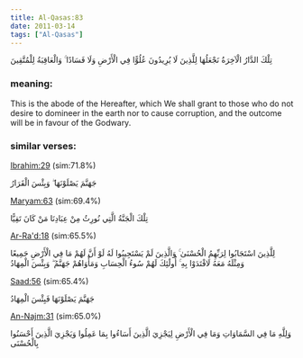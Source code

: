 ```yaml
---
title: Al-Qasas:83
date: 2011-03-14
tags: ["Al-Qasas"]
---
```

تِلْكَ الدَّارُ الْآخِرَةُ نَجْعَلُهَا لِلَّذِينَ لَا يُرِيدُونَ عُلُوًّا فِي الْأَرْضِ وَلَا فَسَادًا ۚ وَالْعَاقِبَةُ لِلْمُتَّقِينَ
### meaning: 
This is the abode of the Hereafter, which We shall grant to those who do not desire to domineer in the earth nor to cause corruption, and the outcome will be in favour of the Godwary.
### similar verses: 

[Ibrahim:29](/14/29) (sim:71.8%)

جَهَنَّمَ يَصْلَوْنَهَا ۖ وَبِئْسَ الْقَرَارُ

[Maryam:63](/19/63) (sim:69.4%)

تِلْكَ الْجَنَّةُ الَّتِي نُورِثُ مِنْ عِبَادِنَا مَنْ كَانَ تَقِيًّا

[Ar-Ra'd:18](/13/18) (sim:65.5%)

لِلَّذِينَ اسْتَجَابُوا لِرَبِّهِمُ الْحُسْنَىٰ ۚ وَالَّذِينَ لَمْ يَسْتَجِيبُوا لَهُ لَوْ أَنَّ لَهُمْ مَا فِي الْأَرْضِ جَمِيعًا وَمِثْلَهُ مَعَهُ لَافْتَدَوْا بِهِ ۚ أُولَٰئِكَ لَهُمْ سُوءُ الْحِسَابِ وَمَأْوَاهُمْ جَهَنَّمُ ۖ وَبِئْسَ الْمِهَادُ

[Saad:56](/38/56) (sim:65.4%)

جَهَنَّمَ يَصْلَوْنَهَا فَبِئْسَ الْمِهَادُ

[An-Najm:31](/53/31) (sim:65.0%)

وَلِلَّهِ مَا فِي السَّمَاوَاتِ وَمَا فِي الْأَرْضِ لِيَجْزِيَ الَّذِينَ أَسَاءُوا بِمَا عَمِلُوا وَيَجْزِيَ الَّذِينَ أَحْسَنُوا بِالْحُسْنَى
